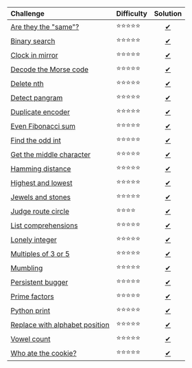 | Challenge | Difficulty | Solution |
|:-|:-|:-:|
| [Are they the "same"?](https://www.codewars.com/kata/are-they-the-same/) | :star::star::star::star::star: | [✔](./solutions/are-they-the-same.py) |
| [Binary search](./challenges/binary-search.py) | :star::star::star::star::star: | [✔](./solutions/binary-search.py) |
| [Clock in mirror](https://www.codewars.com/kata/clock-in-mirror/) | :star::star::star::star::star: | [✔](./solutions/clock-in-mirror.py) |
| [Decode the Morse code](https://www.codewars.com/kata/decode-the-morse-code/) | :star::star::star::star::star: | [✔](./solutions/decode-the-morse-code.py) |
| [Delete nth](https://www.codewars.com/kata/delete-occurrences-of-an-element-if-it-occurs-more-than-n-times/) | :star::star::star::star::star: | [✔](./solutions/delete-nth.py) |
| [Detect pangram](https://www.codewars.com/kata/detect-pangram) | :star::star::star::star::star: | [✔](./solutions/detect-pangram.py) |
| [Duplicate encoder](https://www.codewars.com/kata/duplicate-encoder/) | :star::star::star::star::star: | [✔](./solutions/duplicate-encoder.py) |
| [Even Fibonacci sum](https://www.codewars.com/kata/even-fibonacci-sum) | :star::star::star::star::star: | [✔](./solutions/even-fibonacci-sum.py) |
| [Find the odd int](https://www.codewars.com/kata/find-the-odd-int/) | :star::star::star::star::star: | [✔](./solutions/find-the-odd-int.py) |
| [Get the middle character](https://www.codewars.com/kata/get-the-middle-character/) | :star::star::star::star::star: | [✔](./solutions/get-the-middle-character.py) |
| [Hamming distance](https://leetcode.com/problems/hamming-distance/)   | :star::star::star::star::star: | [✔](./solutions/hamming-distance.py) |
| [Highest and lowest](https://www.codewars.com/kata/highest-and-lowest/) | :star::star::star::star::star: | [✔](./solutions/highest-and-lowest.py) |
| [Jewels and stones](https://leetcode.com/problems/jewels-and-stones/) | :star::star::star::star::star: | [✔](./solutions/jewels-and-stones.py) |
| [Judge route circle](https://leetcode.com/problems/judge-route-circle/) | :star::star::star::star: | [✔](./solutions/judge-route-circle.py) |
| [List comprehensions](https://www.hackerrank.com/challenges/list-comprehensions/problem) | :star::star::star::star::star: | [✔](./solutions/list-comprehensions.py) |
| [Lonely integer](https://www.hackerrank.com/challenges/ctci-lonely-integer/problem) | :star::star::star::star::star: | [✔](./solutions/lonely-integer.py) |
| [Multiples of 3 or 5](https://www.codewars.com/kata/multiples-of-3-or-5) | :star::star::star::star::star: | [✔](./solutions/multiples-of-3-or-5.py) |
| [Mumbling](https://www.codewars.com/kata/mumbling/) | :star::star::star::star::star: | [✔](./solutions/mumbling.py) |
| [Persistent bugger](https://www.codewars.com/kata/persistent-bugger/) | :star::star::star::star::star: | [✔](./solutions/persistent-bugger.py) |
| [Prime factors](https://www.codewars.com/kata/prime-factors/) | :star::star::star::star::star: | [✔](./solutions/prime-factors.py) |
| [Python print](https://www.hackerrank.com/challenges/python-print/problem) | :star::star::star::star::star: | [✔](./solutions/python-print.py) |
| [Replace with alphabet position](https://www.codewars.com/kata/replace-with-alphabet-position/) | :star::star::star::star::star: | [✔](./solutions/replace-with-alphabet-position.py) |
| [Vowel count](https://www.codewars.com/kata/vowel-count/) | :star::star::star::star::star: | [✔](./solutions/vowel-count.py) |
| [Who ate the cookie?](https://www.codewars.com/kata/who-ate-the-cookie/) | :star::star::star::star::star: | [✔](./solutions/who-ate-the-cookie.py) |

